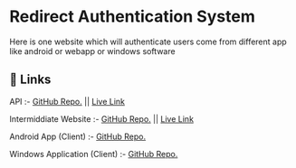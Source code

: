 # Redirect Authentication System

Here is one website which will authenticate users come from different app like android or webapp or windows software 


## 🔗 Links
API :- [GitHub Repo.](https://github.com/vasukotadiya7/weboauthapi.git) || [Live Link](https://weboauthapi.onrender.com)

Intermiddiate Website :- [GitHub Repo.](https://github.com/vasukotadiya7/webOauth.git) || [Live Link](https://weboauth.vasukotadiya.site)

Android App (Client) :- [GitHub Repo.](https://github.com/vasukotadiya7/Android_WebOAuth.git)

Windows Application (Client) :- [GitHub Repo.](https://github.com/vasukotadiya7/WebOAuthWindows.git)


